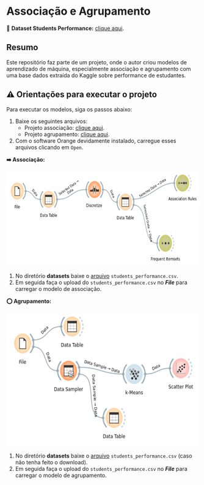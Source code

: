 # Associação e Agrupamento

:game_die: **Dataset Students Performance:** [clique aqui](
https://www.kaggle.com/datasets/spscientist/students-performance-in-exams).

## Resumo

Este repositório faz parte de um projeto, onde o autor criou modelos de aprendizado de máquina, especialmente associação e agrupamento com uma base dados extraída do Kaggle sobre performance de estudantes.

## :warning: Orientações para executar o projeto

Para executar os modelos, siga os passos abaixo:

1. Baixe os seguintes arquivos:
    - Projeto associação: [clique aqui](/associacao_e_agrupamento/modelos/associacao.ows).
    - Projeto agrupamento: [clique aqui](/associacao_e_agrupamento/modelos/agrupamento.ows).
2. Com o software Orange devidamente instalado, carregue esses arquivos clicando em `Open`.

**:arrow_right: Associação:**

<img src="/imgs/projeto_associacao.png" alt="projeto_associacao" width="630" height="250">

1. No diretório **datasets** baixe o [arquivo](/datasets/students_performance.csv) `students_performance.csv`.
2. Em seguida faça o upload do `students_performance.csv` no ***File*** para carregar o modelo de associação.

**:o: Agrupamento:**

<img src="/imgs/projeto_agrupamento.png" alt="projeto_agrupamento" width="550" height="350">

1. No diretório **datasets** baixe o [arquivo](/datasets/students_performance.csv) `students_performance.csv` (caso não tenha feito o download).
2. Em seguida faça o upload do `students_performance.csv` no ***File*** para carregar o modelo de agrupamento.
